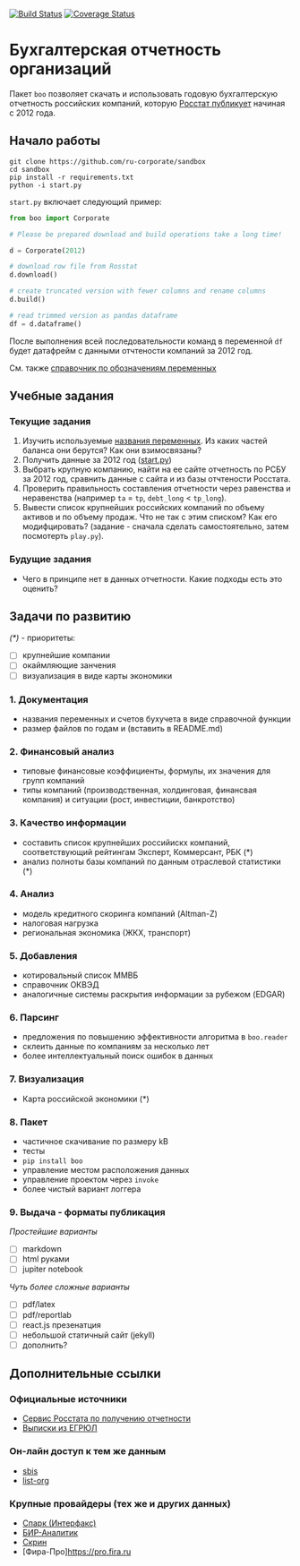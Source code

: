 [![Build Status](https://travis-ci.com/ru-corporate/sandbox.svg?branch=master)](https://travis-ci.com/ru-corporate/sandbox)
[![Coverage Status](https://coveralls.io/repos/github/ru-corporate/sandbox/badge.svg?branch=master)](https://coveralls.io/github/ru-corporate/sandbox?branch=master)
 
# Бухгалтерская отчетность организаций

Пакет `boo` позволяет скачать и использовать годовую бухгалтерскую отчетность российских компаний, которую 
[Росстат публикует][gks] начиная с 2012 года.

[gks]: http://www.gks.ru/opendata/dataset?q=%D0%BE%D1%82%D1%87%D0%B5%D1%82%D0%BD%D0%BE%D1%81%D1%82%D1%8C+%D0%BE%D1%80%D0%B3%D0%B0%D0%BD%D0%B8%D0%B7%D0%B0%D1%86%D0%B8%D0%B9+&sort=score+desc%2C+metadata_modified+desc


## Начало работы

```
git clone https://github.com/ru-corporate/sandbox
cd sandbox
pip install -r requirements.txt 
python -i start.py
```

`start.py` включает следующий пример:

```python
from boo import Corporate

# Please be prepared download and build operations take a long time!

d = Corporate(2012)

# download row file from Rosstat
d.download()

# create truncated version with fewer columns and rename columns 
d.build()

# read trimmed version as pandas dataframe
df = d.dataframe()
```

После выполнения всей последовательности команд в переменной `df` будет 
датафрейм с данными отчтености компаний за 2012 год. 

См. также [справочник по обозначениям переменных][rename]

[rename]: boo/rename.py

## Учебные задания 

### Текущие задания

1. Изучить используемые [названия переменных][rename]. 
   Из каких частей баланса они берутся? Как они взимосвязаны?
2. Получить данные за 2012 год ([start.py](start.py))
3. Выбрать крупную компанию, найти на ее сайте отчетность по РСБУ за 2012 год,
   сравнить данные с сайта и из базы отчтености Росстата.  
4. Проверить правильность составления отчетности через равенства и неравенства
   (например `ta` = `tp`, `debt_long` < `tp_long`).
3. Вывести список крупнейших российских компаний по объему активов и по 
   объему продаж. Что не так с этим списком? Как его модифцировать?
   (задание - сначала сделать самостоятельно, затем посмотерть `play.py`).

### Будущие задания

- Чего в принципе нет в данных отчетности. Какие подходы есть это оценить?
      
## Задачи по развитию

*(\*)* - приоритеты:

- [ ] крупнейшие компании
- [ ] окаймляющие занчения
- [ ] визуализация в виде карты экономики

### 1. Документация 

- названия переменных и счетов бухучета в виде справочной функции
- размер файлов по годам и (вставить в README.md)

### 2. Финансовый анализ

- типовые финансовые коэффициенты, формулы, их значения для групп компаний
- типы компаний (производственная, холдинговая, финансвая компания)
  и ситуации (рост, инвестиции, банкротство)

### 3. Качество информации 

- составить список крупнейших российискх компаний, соответствующий рейтингам 
  Эксперт, Коммерсант, РБК (\*)
- анализ полноты базы компаний по данным отраслевой статистики (\*)

### 4. Анализ

- модель кредитного скоринга компаний (Altman-Z)
- налоговая нагрузка
- региональная экономика (ЖКХ, транспорт)

### 5. Добавления

- котировальный список ММВБ
- справочник ОКВЭД
- аналогичные системы раскрытия информации за рубежом (EDGAR)

### 6. Парсинг 

- предложения по повышению эффективности алгоритма в `boo.reader`
- склеить данные по компаниям за несколько лет
- более интеллектуальный поиск ошибок в данных

### 7. Визуализация

- Карта российской экономики (\*)

### 8. Пакет

- частичное скачивание по размеру kB
- тесты
- `pip install boo`
- управление местом расположения данных
- управление проектом через `invoke`
- более чиcтый вариант логгера

### 9. Выдача - форматы публикация

*Простейшие варианты*

- [ ] markdown  
- [ ] html руками
- [ ] jupiter notebook

*Чуть более сложные варианты*
- [ ] pdf/latex
- [ ] pdf/reportlab
- [ ] react.js презенатция
- [ ] небольшой статичный сайт (jekyll)
- [ ] дополнить?

## Дополнительные ссылки

### Официальные источники

- [Сервис Росстата по получению отчетности](http://www.gks.ru/accounting_report)
- [Выписки из ЕГРЮЛ](https://egrul.nalog.ru/index.html)

### Он-лайн доступ к тем же данным 

- [sbis](https://sbis.ru/contragents/7825706086)
- [list-org](https://www.list-org.com/company/19562)

### Крупные провайдеры (тех же и других данных)

- [Спарк (Интерфакс)](http://www.spark-interfax.ru/ru/about)
- [БИР-Аналитик](https://bir.1prime.ru/)
- [Скрин](https://kontragent.skrin.ru/)
- [Фира-Про]https://pro.fira.ru
